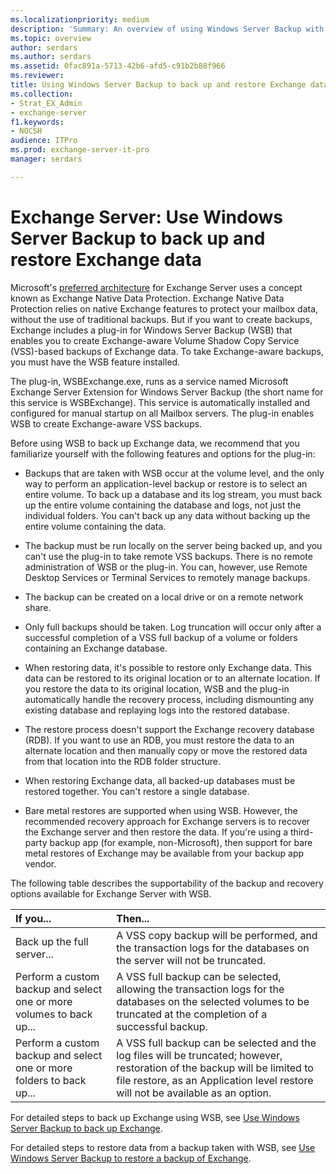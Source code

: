 ```yaml
---
ms.localizationpriority: medium
description: 'Summary: An overview of using Windows Server Backup with Exchange Server 2016 or Exchange Server 2019.'
ms.topic: overview
author: serdars
ms.author: serdars
ms.assetid: 0fac891a-5713-42b6-afd5-c91b2b88f966
ms.reviewer: 
title: Using Windows Server Backup to back up and restore Exchange data
ms.collection:
- Strat_EX_Admin
- exchange-server
f1.keywords:
- NOCSH
audience: ITPro
ms.prod: exchange-server-it-pro
manager: serdars

---
```


# Exchange Server: Use Windows Server Backup to back up and restore Exchange data


Microsoft's [preferred architecture](https://techcommunity.microsoft.com/t5/Exchange-Team-Blog/The-Preferred-Architecture/ba-p/586755) for Exchange Server uses a concept known as Exchange Native Data Protection. Exchange Native Data Protection relies on native Exchange features to protect your mailbox data, without the use of traditional backups. But if you want to create backups, Exchange includes a plug-in for Windows Server Backup (WSB) that enables you to create Exchange-aware Volume Shadow Copy Service (VSS)-based backups of Exchange data. To take Exchange-aware backups, you must have the WSB feature installed.

The plug-in, WSBExchange.exe, runs as a service named Microsoft Exchange Server Extension for Windows Server Backup (the short name for this service is WSBExchange). This service is automatically installed and configured for manual startup on all Mailbox servers. The plug-in enables WSB to create Exchange-aware VSS backups.

Before using WSB to back up Exchange data, we recommend that you familiarize yourself with the following features and options for the plug-in:

- Backups that are taken with WSB occur at the volume level, and the only way to perform an application-level backup or restore is to select an entire volume. To back up a database and its log stream, you must back up the entire volume containing the database and logs, not just the individual folders. You can't back up any data without backing up the entire volume containing the data.

- The backup must be run locally on the server being backed up, and you can't use the plug-in to take remote VSS backups. There is no remote administration of WSB or the plug-in. You can, however, use Remote Desktop Services or Terminal Services to remotely manage backups.

- The backup can be created on a local drive or on a remote network share.

- Only full backups should be taken. Log truncation will occur only after a successful completion of a VSS full backup of a volume or folders containing an Exchange database.

- When restoring data, it's possible to restore only Exchange data. This data can be restored to its original location or to an alternate location. If you restore the data to its original location, WSB and the plug-in automatically handle the recovery process, including dismounting any existing database and replaying logs into the restored database.

- The restore process doesn't support the Exchange recovery database (RDB). If you want to use an RDB, you must restore the data to an alternate location and then manually copy or move the restored data from that location into the RDB folder structure.

- When restoring Exchange data, all backed-up databases must be restored together. You can't restore a single database.

- Bare metal restores are supported when using WSB. However, the recommended recovery approach for Exchange servers is to recover the Exchange server and then restore the data. If you're using a third-party backup app (for example, non-Microsoft), then support for bare metal restores of Exchange may be available from your backup app vendor.

The following table describes the supportability of the backup and recovery options available for Exchange Server with WSB.

|**If you...**|**Then...**|
|:-----|:-----|
|Back up the full server...|A VSS copy backup will be performed, and the transaction logs for the databases on the server will not be truncated.|
|Perform a custom backup and select one or more volumes to back up...|A VSS full backup can be selected, allowing the transaction logs for the databases on the selected volumes to be truncated at the completion of a successful backup.|
|Perform a custom backup and select one or more folders to back up...|A VSS full backup can be selected and the log files will be truncated; however, restoration of the backup will be limited to file restore, as an Application level restore will not be available as an option.|

For detailed steps to back up Exchange using WSB, see [Use Windows Server Backup to back up Exchange](backup-with-windows-server-backup.md).

For detailed steps to restore data from a backup taken with WSB, see [Use Windows Server Backup to restore a backup of Exchange](restore-with-windows-server-backup.md).
